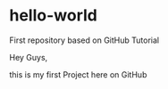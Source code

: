 # hello-world
First repository based on GitHub Tutorial

Hey Guys,

this is my first Project here on GitHub
